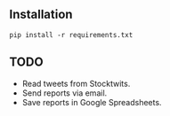 ## Installation

`pip install -r requirements.txt`

## TODO

- Read tweets from Stocktwits.
- Send reports via email.
- Save reports in Google Spreadsheets.
